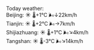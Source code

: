 Today weather:  
Beijing: ☀️   🌡️+1°C 🌬️↓22km/h  
Tianjin: ☀️   🌡️+2°C 🌬️→7km/h  
Shijiazhuang: ☀️   🌡️+1°C 🌬️↘4km/h  
Tangshan: ☀️   🌡️-3°C 🌬️↘14km/h  
